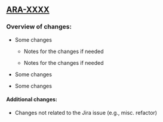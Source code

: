 <!-- ⚠️ Replace "ARA-XXXX" with the actual story ID -->
## [ARA-XXXX](https://giantdev.atlassian.net/browse/ARA-XXXX)

### Overview of changes:
<!-- ⚠️ For better readability, consider adding empty lines between list items, -->
<!-- at least at the top of a list. This will automatically adjust the spacing. -->

- Some changes
  - Notes for the changes if needed
  
  - Notes for the changes if needed

- Some changes
- Some changes

#### Additional changes:
<!-- ⚠️ May be commented out / removed if no data -->

- Changes not related to the Jira issue (e.g., misc. refactor)
